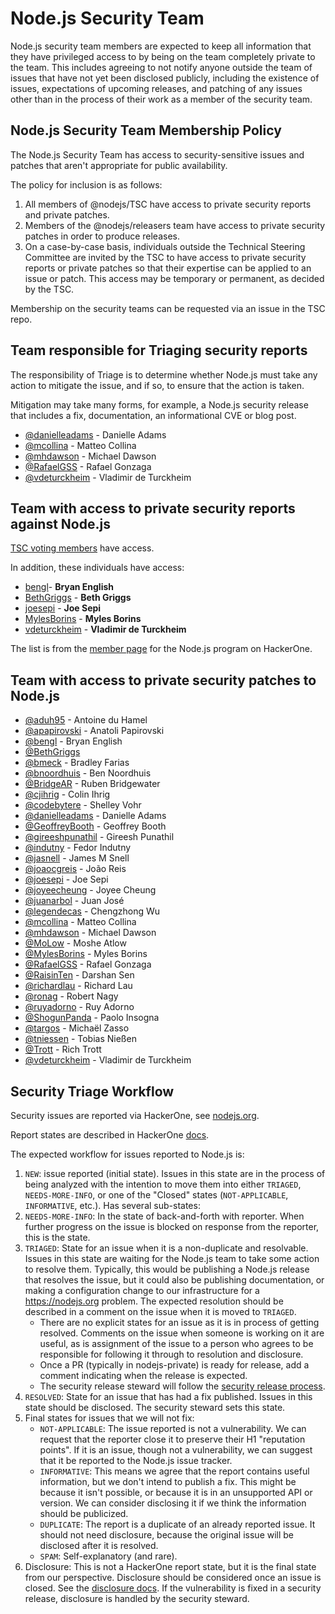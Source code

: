 # Node.js Security Team

Node.js security team members are expected to keep all information that they
have privileged access to by being on the team completely private to the team.
This includes agreeing to not notify anyone outside the team of issues that have
not yet been disclosed publicly, including the existence of issues, expectations
of upcoming releases, and patching of any issues other than in the process of
their work as a member of the security team.

## Node.js Security Team Membership Policy

The Node.js Security Team has access to security-sensitive issues and patches
that aren't appropriate for public availability.

The policy for inclusion is as follows:

1. All members of @nodejs/TSC have access to private security reports and
   private patches.
2. Members of the @nodejs/releasers team
   have access to private security patches in order to produce releases.
3. On a case-by-case basis, individuals outside the Technical Steering
   Committee are invited by the TSC to have access to private security reports
   or private patches so that their expertise can be applied to an issue or
   patch. This access may be temporary or permanent, as decided by the TSC.

Membership on the security teams can be requested via an issue in the TSC repo.

## Team responsible for Triaging security reports

The responsibility of Triage is to determine whether Node.js must take any
action to mitigate the issue, and if so, to ensure that the action is taken.

Mitigation may take many forms, for example, a Node.js security release that
includes a fix, documentation, an informational CVE or blog post.

<!-- ncu-team-sync.team(nodejs/security-triage) -->

* [@danielleadams](https://github.com/danielleadams) - Danielle Adams
* [@mcollina](https://github.com/mcollina) - Matteo Collina
* [@mhdawson](https://github.com/mhdawson) - Michael Dawson
* [@RafaelGSS](https://github.com/RafaelGSS) - Rafael Gonzaga
* [@vdeturckheim](https://github.com/vdeturckheim) - Vladimir de Turckheim

<!-- ncu-team-sync end -->

## Team with access to private security reports against Node.js

[TSC voting members](https://github.com/nodejs/node#tsc-voting-members)
have access.

In addition, these individuals have access:

* [bengl](https://github.com/bengl)- **Bryan English**
* [BethGriggs](https://github.com/BethGriggs) - **Beth Griggs**
* [joesepi](https://github.com/joesepi) - **Joe Sepi**
* [MylesBorins](https://github.com/MylesBorins) -  **Myles Borins**
* [vdeturckheim](https://github.com/vdeturckheim) - **Vladimir de Turckheim**

The list is from the [member page](https://hackerone.com/organizations/nodejs/settings/users) for
the Node.js program on HackerOne.

## Team with access to private security patches to Node.js

<!-- ncu-team-sync.team(nodejs-private/security) -->

* [@aduh95](https://github.com/aduh95) - Antoine du Hamel
* [@apapirovski](https://github.com/apapirovski) - Anatoli Papirovski
* [@bengl](https://github.com/bengl) - Bryan English
* [@BethGriggs](https://github.com/BethGriggs)
* [@bmeck](https://github.com/bmeck) - Bradley Farias
* [@bnoordhuis](https://github.com/bnoordhuis) - Ben Noordhuis
* [@BridgeAR](https://github.com/BridgeAR) - Ruben Bridgewater
* [@cjihrig](https://github.com/cjihrig) - Colin Ihrig
* [@codebytere](https://github.com/codebytere) - Shelley Vohr
* [@danielleadams](https://github.com/danielleadams) - Danielle Adams
* [@GeoffreyBooth](https://github.com/GeoffreyBooth) - Geoffrey Booth
* [@gireeshpunathil](https://github.com/gireeshpunathil) - Gireesh Punathil
* [@indutny](https://github.com/indutny) - Fedor Indutny
* [@jasnell](https://github.com/jasnell) - James M Snell
* [@joaocgreis](https://github.com/joaocgreis) - João Reis
* [@joesepi](https://github.com/joesepi) - Joe Sepi
* [@joyeecheung](https://github.com/joyeecheung) - Joyee Cheung
* [@juanarbol](https://github.com/juanarbol) - Juan José
* [@legendecas](https://github.com/legendecas) - Chengzhong Wu
* [@mcollina](https://github.com/mcollina) - Matteo Collina
* [@mhdawson](https://github.com/mhdawson) - Michael Dawson
* [@MoLow](https://github.com/MoLow) - Moshe Atlow
* [@MylesBorins](https://github.com/MylesBorins) - Myles Borins
* [@RafaelGSS](https://github.com/RafaelGSS) - Rafael Gonzaga
* [@RaisinTen](https://github.com/RaisinTen) - Darshan Sen
* [@richardlau](https://github.com/richardlau) - Richard Lau
* [@ronag](https://github.com/ronag) - Robert Nagy
* [@ruyadorno](https://github.com/ruyadorno) - Ruy Adorno
* [@ShogunPanda](https://github.com/ShogunPanda) - Paolo Insogna
* [@targos](https://github.com/targos) - Michaël Zasso
* [@tniessen](https://github.com/tniessen) - Tobias Nießen
* [@Trott](https://github.com/Trott) - Rich Trott
* [@vdeturckheim](https://github.com/vdeturckheim) - Vladimir de Turckheim

<!-- ncu-team-sync end -->

## Security Triage Workflow

Security issues are reported via HackerOne, see [nodejs.org](https://nodejs.org/en/security/#reporting-a-bug-in-node-js).

Report states are described in HackerOne [docs](https://docs.hackerone.com/programs/report-states.html).

The expected workflow for issues reported to Node.js is:

1. `NEW`: issue reported (initial state).  Issues in this state are in the
   process of being analyzed with the intention to move them into either
   `TRIAGED`, `NEEDS-MORE-INFO`, or one of the "Closed" states
   (`NOT-APPLICABLE`, `INFORMATIVE`, etc.). Has several sub-states:
2. `NEEDS-MORE-INFO`: In the state of back-and-forth with reporter. When
   further progress on the issue is blocked on response from the reporter,
   this is the state.
3. `TRIAGED`: State for an issue when it is a non-duplicate and resolvable.
   Issues in this state are waiting for the Node.js team to take some action to
   resolve them. Typically, this would be publishing a Node.js release that
   resolves the issue, but it could also be publishing documentation, or making
   a configuration change to our infrastructure for a <https://nodejs.org>
   problem. The expected resolution should be described in a comment on the
   issue when it is moved to `TRIAGED`.
   * There are no explicit states for an issue as it is in process of
     getting resolved. Comments on the issue when someone is working on it are
     useful, as is assignment of the issue to a person who agrees to be
     responsible for following it through to resolution and disclosure.
   * Once a PR (typically in nodejs-private) is ready for release, add a comment
     indicating when the release is expected.
   * The security release steward will follow the
     [security release process](https://github.com/nodejs/node/blob/HEAD/doc/contributing/security-release-process.md).
4. `RESOLVED`: State for an issue that has had a fix published. Issues in this
   state should be disclosed. The security steward sets this state.
5. Final states for issues that we will not fix:
   * `NOT-APPLICABLE`: The issue reported is not a vulnerability. We can request
     that the reporter close it to preserve their H1 "reputation points".  If
     it is an issue, though not a vulnerability, we can suggest that it be
     reported to the Node.js issue tracker.
   * `INFORMATIVE`: This means we agree that the report contains useful
     information, but we don't intend to publish a fix. This might be because
     it isn't possible, or because it is in an unsupported API or version. We
     can consider disclosing it if we think the information should be
     publicized.
   * `DUPLICATE`: The report is a duplicate of an already reported issue. It
     should not need disclosure, because the original issue will be disclosed
     after it is resolved.
   * `SPAM`: Self-explanatory (and rare).
6. Disclosure: This is not a HackerOne report state, but it is the final state
   from our perspective. Disclosure should be considered once an issue is
   closed. See the
   [disclosure docs](https://docs.hackerone.com/programs/disclosure.html).
   If the vulnerability is fixed in a security release, disclosure is handled by
   the security steward.
